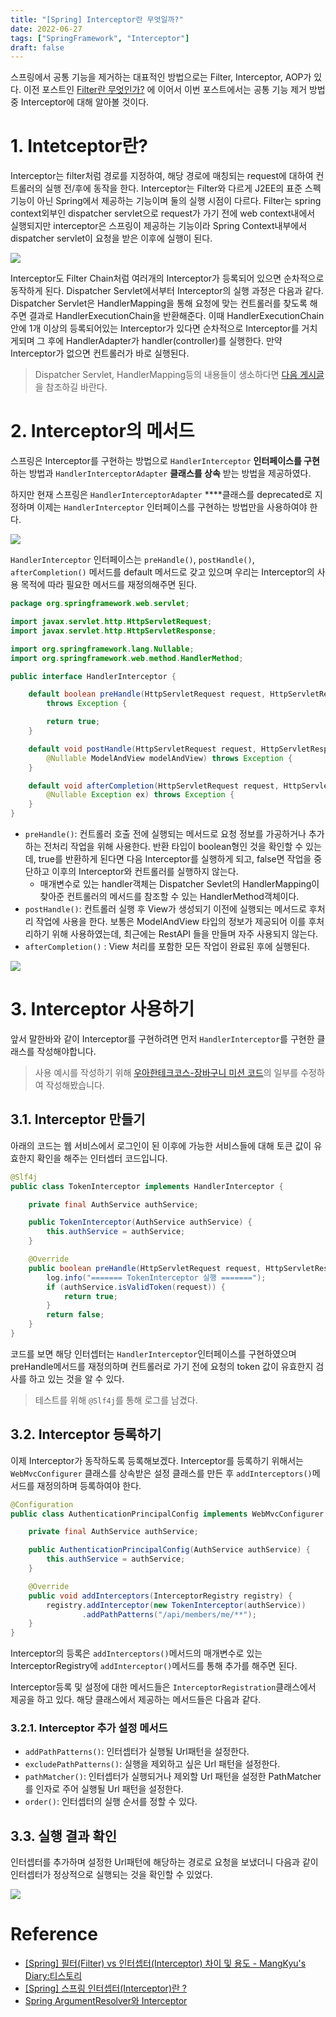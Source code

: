 ```yaml
---
title: "[Spring] Interceptor란 무엇일까?"
date: 2022-06-27
tags: ["SpringFramework", "Interceptor"]
draft: false
---
```


스프링에서 공통 기능을 제거하는 대표적인 방법으로는 Filter, Interceptor, AOP가 있다. 이전 포스트인 [Filter란 무엇인가?](https://seongwon97.github.io/posts/Filter%EB%9E%80/) 에 이어서 이번 포스트에서는 공통 기능 제거 방법 중 Interceptor에 대해 알아볼 것이다.

# 1. Intetceptor란?

Interceptor는 filter처럼 경로를 지정하여, 해당 경로에 매칭되는 request에 대하여 컨트롤러의 실행 전/후에 동작을 한다. Interceptor는 Filter와 다르게 J2EE의 표준 스펙 기능이 아닌 Spring에서 제공하는 기능이며 둘의 실행 시점이 다르다. Filter는 spring context외부인 dispatcher servlet으로 request가 가기 전에 web context내에서 실행되지만 interceptor은 스프링이 제공하는 기능이라 Spring Context내부에서 dispatcher servlet이 요청을 받은 이후에 실행이 된다.

![](image/20220626_Interceptor란/interceptor.png)

Interceptor도 Filter Chain처럼 여러개의 Interceptor가 등록되어 있으면 순차적으로 동작하게 된다. Dispatcher Servlet에서부터 Interceptor의 실행 과정은 다음과 같다. Dispatcher Servlet은 HandlerMapping을 통해 요청에 맞는 컨트롤러를 찾도록 해주면 결과로 HandlerExecutionChain을 반환해준다. 이때 HandlerExecutionChain 안에 1개 이상의 등록되어있는 Interceptor가 있다면 순차적으로 Interceptor를 거치게되며 그 후에 HandlerAdapter가 handler(controller)를 실행한다. 만약 Interceptor가 없으면 컨트롤러가 바로 실행된다.

> Dispatcher Servlet, HandlerMapping등의 내용들이 생소하다면 [다음 게시글](https://seongwon97.github.io/posts/%EC%8A%A4%ED%94%84%EB%A7%81MVC-%EB%8F%99%EC%9E%91%EB%B0%A9%EC%8B%9D/)을 참조하길 바란다.

# 2. Interceptor의 메서드

스프링은 Interceptor를 구현하는 방법으로 `HandlerInterceptor` **인터페이스를 구현**하는 방법과 `HandlerInterceptorAdapter` **클래스를 상속** 받는 방법을 제공하였다.

하지만 현재 스프링은 `HandlerInterceptorAdapter` \*\*\*\*클래스를 deprecated로 지정하며 이제는 `HandlerInterceptor` 인터페이스를 구현하는 방법만을 사용하여야 한다.

![](image/20220626_Interceptor란/deprecatedHandlerInterceptorAdapter.png)

`HandlerInterceptor` 인터페이스는 `preHandle()`, `postHandle()`, `afterCompletion()` 메서드를 default 메서드로 갖고 있으며 우리는 Interceptor의 사용 목적에 따라 필요한 메서드를 재정의해주면 된다.

```java
package org.springframework.web.servlet;

import javax.servlet.http.HttpServletRequest;
import javax.servlet.http.HttpServletResponse;

import org.springframework.lang.Nullable;
import org.springframework.web.method.HandlerMethod;

public interface HandlerInterceptor {

    default boolean preHandle(HttpServletRequest request, HttpServletResponse response, Object handler)
        throws Exception {

        return true;
    }

    default void postHandle(HttpServletRequest request, HttpServletResponse response, Object handler,
        @Nullable ModelAndView modelAndView) throws Exception {
    }

    default void afterCompletion(HttpServletRequest request, HttpServletResponse response, Object handler,
        @Nullable Exception ex) throws Exception {
    }
}
```

- `preHandle()`: 컨트롤러 호출 전에 실행되는 메서드로 요청 정보를 가공하거나 추가하는 전처리 작업을 위해 사용한다. 반환 타입이 boolean형인 것을 확인할 수 있는데, true를 반환하게 된다면 다음 Interceptor를 실행하게 되고, false면 작업을 중단하고 이후의 Interceptor와 컨트롤러를 실행하지 않는다.
  - 매개변수로 있는 handler객체는 Dispatcher Sevlet의 HandlerMapping이 찾아준 컨트롤러의 메서드를 참조할 수 있는 HandlerMethod객체이다.
- `postHandle()`: 컨트롤러 실행 후 View가 생성되기 이전에 실행되는 메서드로 후처리 작업에 사용을 한다. 보통은 ModelAndView 타입의 정보가 제공되어 이를 후처리하기 위해 사용하였는데, 최근에는 RestAPI 들을 만들며 자주 사용되지 않는다.
- `afterCompletion()` : View 처리를 포함한 모든 작업이 완료된 후에 실행된다.

![](image/20220626_Interceptor란/interceptorMethod.png)

# 3. Interceptor 사용하기

앞서 말한바와 같이 Interceptor를 구현하려면 먼저 `HandlerInterceptor`를 구현한 클래스를 작성해야합니다.

> 사용 예시를 작성하기 위해 [우아한테크코스-장바구니 미션 코드](https://github.com/Seongwon97/woowacourse-jwp-shopping-cart)의 일부를 수정하여 작성해봤습니다.

## 3.1. Interceptor 만들기

아래의 코드는 웹 서비스에서 로그인이 된 이후에 가능한 서비스들에 대해 토큰 값이 유효한지 확인을 해주는 인터셉터 코드입니다.

```java
@Slf4j
public class TokenInterceptor implements HandlerInterceptor {

    private final AuthService authService;

    public TokenInterceptor(AuthService authService) {
        this.authService = authService;
    }

    @Override
    public boolean preHandle(HttpServletRequest request, HttpServletResponse response, Object handler) {
        log.info("======= TokenInterceptor 실행 =======");
        if (authService.isValidToken(request)) {
            return true;
        }
        return false;
    }
}
```

코드를 보면 해당 인터셉터는 `HandlerInterceptor`인터페이스를 구현하였으며 preHandle메서드를 재정의하며 컨트롤러로 가기 전에 요청의 token 값이 유효한지 검사를 하고 있는 것을 알 수 있다.

> 테스트를 위해 `@Slf4j`를 통해 로그를 남겼다.

## 3.2. Interceptor 등록하기

이제 Interceptor가 동작하도록 등록해보겠다. Interceptor를 등록하기 위해서는 `WebMvcConfigurer` 클래스를 상속받은 설정 클래스를 만든 후 `addInterceptors()`메서드를 재정의하며 등록하여야 한다.

```java
@Configuration
public class AuthenticationPrincipalConfig implements WebMvcConfigurer {

    private final AuthService authService;

    public AuthenticationPrincipalConfig(AuthService authService) {
        this.authService = authService;
    }

    @Override
    public void addInterceptors(InterceptorRegistry registry) {
        registry.addInterceptor(new TokenInterceptor(authService))
                .addPathPatterns("/api/members/me/**");
    }
}
```

Interceptor의 등록은 `addInterceptors()`메서드의 매개변수로 있는 InterceptorRegistry에 `addInterceptor()`메서드를 통해 추가를 해주면 된다.

Interceptor등록 및 설정에 대한 메서드들은 `InterceptorRegistration`클래스에서 제공을 하고 있다. 해당 클래스에서 제공하는 메서드들은 다음과 같다.

### 3.2.1. Interceptor 추가 설정 메서드

- `addPathPatterns()`: 인터셉터가 실행될 Url패턴을 설정한다.
- `excludePathPatterns()`: 실행을 제외하고 싶은 Url 패턴을 설정한다.
- `pathMatcher()`: 인터셉터가 실행되거나 제외할 Url 패턴을 설정한 PathMatcher를 인자로 주어 실행될 Url 패턴을 설정한다.
- `order()`: 인터셉터의 실행 순서를 정할 수 있다.

## 3.3. 실행 결과 확인

인터셉터를 추가하며 설정한 Url패턴에 해당하는 경로로 요청을 보냈더니 다음과 같이 인터셉터가 정상적으로 실행되는 것을 확인할 수 있었다.

![](image/20220626_Interceptor란/practiceResult.png)

# Reference

- [[Spring] 필터(Filter) vs 인터셉터(Interceptor) 차이 및 용도 - MangKyu's Diary:티스토리](https://mangkyu.tistory.com/173)
- [[Spring] 스프링 인터셉터(Interceptor)란 ?](https://popo015.tistory.com/115)
- [Spring ArgumentResolver와 Interceptor](https://tecoble.techcourse.co.kr/post/2021-05-24-spring-interceptor/)
